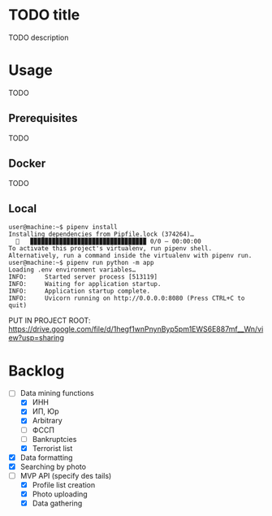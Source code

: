 # TODO title

TODO description

# Usage

TODO

## Prerequisites

TODO

## Docker

TODO

## Local

```console
user@machine:~$ pipenv install
Installing dependencies from Pipfile.lock (374264)…
  🐍   ▉▉▉▉▉▉▉▉▉▉▉▉▉▉▉▉▉▉▉▉▉▉▉▉▉▉▉▉▉▉▉▉ 0/0 — 00:00:00
To activate this project's virtualenv, run pipenv shell.
Alternatively, run a command inside the virtualenv with pipenv run.
user@machine:~$ pipenv run python -m app
Loading .env environment variables…
INFO:     Started server process [513119]
INFO:     Waiting for application startup.
INFO:     Application startup complete.
INFO:     Uvicorn running on http://0.0.0.0:8080 (Press CTRL+C to quit)
```

PUT IN PROJECT ROOT: https://drive.google.com/file/d/1hegf1wnPnynByp5pm1EWS6E887mf__Wn/view?usp=sharing

# Backlog

- [ ] Data mining functions
  - [X] ИНН
  - [X] ИП, Юр
  - [X] Arbitrary
  - [ ] ФССП
  - [ ] Bankruptcies
  - [X] Terrorist list
- [X] Data formatting
- [X] Searching by photo
- [ ] MVP API (specify des tails)
  - [X] Profile list creation
  - [X] Photo uploading
  - [X] Data gathering
